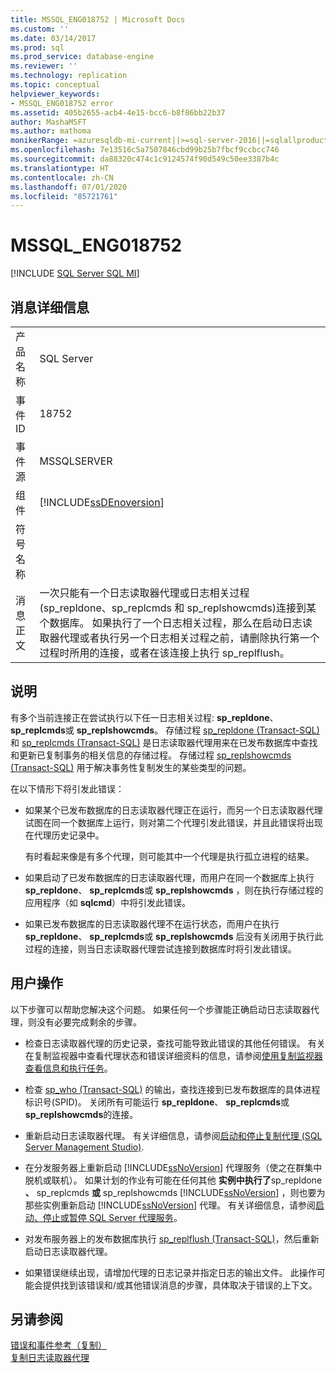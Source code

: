 ```yaml
---
title: MSSQL_ENG018752 | Microsoft Docs
ms.custom: ''
ms.date: 03/14/2017
ms.prod: sql
ms.prod_service: database-engine
ms.reviewer: ''
ms.technology: replication
ms.topic: conceptual
helpviewer_keywords:
- MSSQL_ENG018752 error
ms.assetid: 405b2655-acb4-4e15-bcc6-b8f86bb22b37
author: MashaMSFT
ms.author: mathoma
monikerRange: =azuresqldb-mi-current||>=sql-server-2016||=sqlallproducts-allversions
ms.openlocfilehash: 7e13516c5a7507846cbd99b25b7fbcf9ccbcc746
ms.sourcegitcommit: da88320c474c1c9124574f90d549c50ee3387b4c
ms.translationtype: HT
ms.contentlocale: zh-CN
ms.lasthandoff: 07/01/2020
ms.locfileid: "85721761"
---
```

# <a name="mssql_eng018752"></a>MSSQL_ENG018752
[!INCLUDE [SQL Server SQL MI](../../includes/applies-to-version/sql-asdbmi.md)]
    
## <a name="message-details"></a>消息详细信息  
  
|||  
|-|-|  
|产品名称|SQL Server|  
|事件 ID|18752|  
|事件源|MSSQLSERVER|  
|组件|[!INCLUDE[ssDEnoversion](../../includes/ssdenoversion-md.md)]|  
|符号名称||  
|消息正文|一次只能有一个日志读取器代理或日志相关过程(sp_repldone、sp_replcmds 和 sp_replshowcmds)连接到某个数据库。 如果执行了一个日志相关过程，那么在启动日志读取器代理或者执行另一个日志相关过程之前，请删除执行第一个过程时所用的连接，或者在该连接上执行 sp_replflush。|  
  
## <a name="explanation"></a>说明  
 有多个当前连接正在尝试执行以下任一日志相关过程: **sp_repldone**、 **sp_replcmds**或 **sp_replshowcmds**。 存储过程 [sp_repldone &#40;Transact-SQL&#41;](../../relational-databases/system-stored-procedures/sp-repldone-transact-sql.md) 和 [sp_replcmds &#40;Transact-SQL&#41;](../../relational-databases/system-stored-procedures/sp-replcmds-transact-sql.md) 是日志读取器代理用来在已发布数据库中查找和更新已复制事务的相关信息的存储过程。 存储过程 [sp_replshowcmds &#40;Transact-SQL&#41;](../../relational-databases/system-stored-procedures/sp-replshowcmds-transact-sql.md) 用于解决事务性复制发生的某些类型的问题。  
  
 在以下情形下将引发此错误：  
  
-   如果某个已发布数据库的日志读取器代理正在运行，而另一个日志读取器代理试图在同一个数据库上运行，则对第二个代理引发此错误，并且此错误将出现在代理历史记录中。  
  
     有时看起来像是有多个代理，则可能其中一个代理是执行孤立进程的结果。  
  
-   如果启动了已发布数据库的日志读取器代理，而用户在同一个数据库上执行 **sp_repldone**、 **sp_replcmds**或 **sp_replshowcmds** ，则在执行存储过程的应用程序（如 **sqlcmd**）中将引发此错误。  
  
-   如果已发布数据库的日志读取器代理不在运行状态，而用户在执行 **sp_repldone**、 **sp_replcmds**或 **sp_replshowcmds** 后没有关闭用于执行此过程的连接，则当日志读取器代理尝试连接到数据库时将引发此错误。  
  
## <a name="user-action"></a>用户操作  
 以下步骤可以帮助您解决这个问题。 如果任何一个步骤能正确启动日志读取器代理，则没有必要完成剩余的步骤。  
  
-   检查日志读取器代理的历史记录，查找可能导致此错误的其他任何错误。 有关在复制监视器中查看代理状态和错误详细资料的信息，请参阅[使用复制监视器查看信息和执行任务](../../relational-databases/replication/monitor/view-information-and-perform-tasks-replication-monitor.md)。  
  
-   检查 [sp_who &#40;Transact-SQL&#41;](../../relational-databases/system-stored-procedures/sp-who-transact-sql.md) 的输出，查找连接到已发布数据库的具体进程标识号(SPID)。 关闭所有可能运行 **sp_repldone**、 **sp_replcmds**或 **sp_replshowcmds**的连接。  
  
-   重新启动日志读取器代理。 有关详细信息，请参阅[启动和停止复制代理 (SQL Server Management Studio)](../../relational-databases/replication/agents/start-and-stop-a-replication-agent-sql-server-management-studio.md).  
  
-   在分发服务器上重新启动 [!INCLUDE[ssNoVersion](../../includes/ssnoversion-md.md)] 代理服务（使之在群集中脱机或联机）。 如果计划的作业有可能在任何其他 **实例中执行了**sp_repldone **、** sp_replcmds **或** sp_replshowcmds [!INCLUDE[ssNoVersion](../../includes/ssnoversion-md.md)] ，则也要为那些实例重新启动 [!INCLUDE[ssNoVersion](../../includes/ssnoversion-md.md)] 代理。 有关详细信息，请参阅[启动、停止或暂停 SQL Server 代理服务](https://msdn.microsoft.com/library/c95a9759-dd30-4ab6-9ab0-087bb3bfb97c)。  
  
-   对发布服务器上的发布数据库执行 [sp_replflush &#40;Transact-SQL&#41;](../../relational-databases/system-stored-procedures/sp-replflush-transact-sql.md)，然后重新启动日志读取器代理。  
  
-   如果错误继续出现，请增加代理的日志记录并指定日志的输出文件。 此操作可能会提供找到该错误和/或其他错误消息的步骤，具体取决于错误的上下文。  
  
## <a name="see-also"></a>另请参阅  
 [错误和事件参考（复制）](../../relational-databases/replication/errors-and-events-reference-replication.md)   
 [复制日志读取器代理](../../relational-databases/replication/agents/replication-log-reader-agent.md)  
  
  
